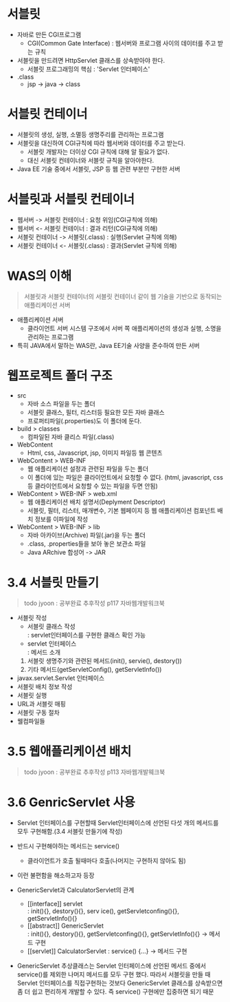 # 서블릿
* 자바로 만든 CGI프로그램
  - CGI(Common Gate Interface) : 웹서버와 프로그램 사이의 데이터를 주고 받는 규칙
* 서블릿을 만드려면 HttpServlet 클래스를 상속받아야 한다.  
  - 서블릿 프로그래밍의 핵심 : 'Servlet 인터페이스'
* .class
  - jsp -> java -> class

# 서블릿 컨테이너
* 서블릿의 생성, 실행, 소멸등 생명주리를 관리하는 프로그램
* 서블릿을 대신하여 CGI규칙에 따라 웹서버와 데이터를 주고 받는다.
  - 서블릿 개발자는 더이상 CGI 규칙에 대해 알 필요가 없다.
  - 대신 서블릿 컨테이너와 서블릿 규칙을 알아야한다.
* Java EE 기술 중에서 서블릿, JSP 등 웹 관련 부분만 구현한 서버 

# 서블릿과 서블릿 컨테이너 
* 웹서버 -> 서블릿 컨테이너 : 요청 위임(CGI규칙에 의해)
* 웹서버 <- 서블릿 컨테이너 : 결과 리턴(CGI규칙에 의해)
* 서블릿 컨테이너 -> 서블릿(.class) : 실행(Servlet 규칙에 의해)
* 서블릿 컨테이너 <- 서블릿(.class) : 결과(Servlet 규칙에 의해)

# WAS의 이해
> 서블릿과 서블릿 컨테이너의 서블릿 컨테이너 같이 웹 기술을 기반으로 동작되는 애플리케이션 서버

* 애플리케이션 서버
  - 클라이언트 서버 시스템 구조에서 서버 쪽 애플리케이션의 생성과 실행, 소명을 관리하는 프로그램
* 특히 JAVA에서 말하는 WAS란, Java EE기술 사양을 준수하여 만든 서버 


# 웹프로젝트 폴더 구조
* src
  - 자바 소스 파일을 두는 폴더
  - 서블릿 클래스, 필터, 리스터등 필요한 모든 자바 클래스
  - 프로퍼티파일(.properties)도 이 폴더에 둔다.
* build > classes
  - 컴파일된 자바 클리스 파일(.class)
* WebContent
  - Html, css, Javascript, jsp, 이미지 파일등 웹 콘텐츠
* WebContent > WEB-INF
  - 웹 애플리케이션 설정과 관련된 파일을 두는 폴더
  - 이 폴더에 있는 파일은 클라이언트에서 요청할 수 없다.
    (html, javascript, css등 클라이언트에서 요청할 수 있는 파일을 두면 안됨)
* WebContent > WEB-INF > web.xml
  - 웹 애플리케이션 배치 설명서(Deplyment Descriptor)
  - 서블릿, 필터, 리스터, 매개변수, 기본 웹페이지 등 웹 애플리케이션 컴포넌트 배치 정보를 이파일에 작성
* WebContent > WEB-INF > lib
  - 자바 아카이브(Archive) 파일(.jar)을 두는 폴더
  - .class, .properties들을 보아 놓은 보관소 파일
  - Java ARchive 합성어 -> JAR


# 3.4 서블릿 만들기 
> todo jyoon : 공부완료 추후작성 p117 자바웹개발워크북
* 서블릿 작성
  - 서블릿 클래스 작성  
  : servlet인터페이스를 구현한 클래스 확인 가능
  - servlet 인터페이스  
  : 메서드 소개
  1. 서블릿 생명주기와 관련된 메서드(init(), servie(), destory())
  2. 기타 메서드(getServletConfig(), getServletInfo())
* javax.servlet.Servlet 인터페이스
* 서블릿 배치 정보 작성
* 서블릿 실행
* URL과 서블릿 매핑
* 서블릿 구동 절차
* 웰컴파일들

# 3.5 웹애플리케이션 배치
> todo jyoon : 공부완료 추후작성 p113 자바웹개발웨크북

# 3.6 GenricServlet 사용
* Servlet 인터페이스를 구현할때 Servlet인터페이스에 선언된 다섯 개의 메서드를 모두 구현해함.(3.4 서블릿 만들기에 작성)
* 반드시 구현해야하는 메서드는 service()
  - 클라이언트가 호출 될때마다 호출(나머지는 구현하지 않아도 됨)
* 이런 불편함을 해소하고자 등장
* GenericServlet과 CalculatorServlet의 관계
  - [[interface]] servlet           
  : init(){}, destory(){}, serv ice(), getServletconfing(){}, getServletInfo(){}
  - [[abstract]] GenericServlet    
  : init(){}, destory(){}, getServletconfing(){}, getServletInfo(){} -> 메서드 구현
  - [[servlet]] CalculatorServlet 
  : service() {...}  -> 메서드 구현

* GenericServlet 추상클래스는 Servlet 인터페이스에 선언된 메서드 중에서 service()를 제외한 나머지 메서드를 모두 구현 했다. 따라서 서블릿을 만들 때 Servlet 인터페이스를 직접구현하는 것보다 GenericServlet 클래스를 상속받으면 좀 더 쉽고 편리하게 개발할 수 있다.
즉 service() 구현에만 집중하면 되기 때문